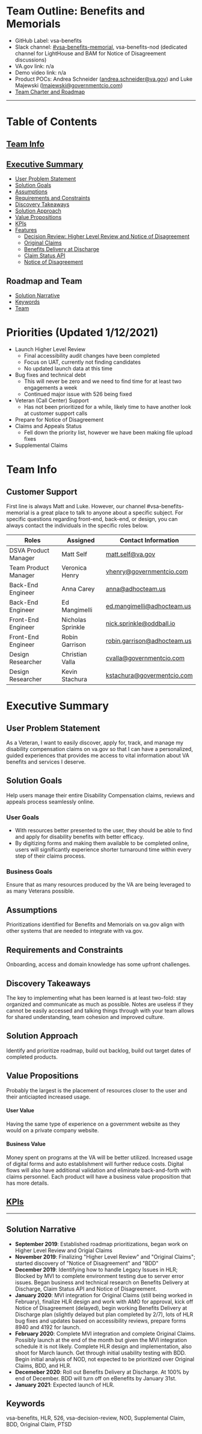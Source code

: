 # Team Outline: Benefits and Memorials
- GitHub Label: vsa-benefits
- Slack channel: [#vsa-benefits-memorial](https://dsva.slack.com/channels/vsa-benefits-memorial), vsa-benefits-nod (dedicated channel for LightHouse and BAM for Notice of Disagreement discussions)
- VA.gov link: n/a
- Demo video link: n/a
- Product POCs: Andrea Schneider (andrea.schneider@va.gov) and Luke Majewski (lmajewski@governmentcio.com)
- [Team Charter and Roadmap](https://github.com/department-of-veterans-affairs/va.gov-team/blob/master/teams/vsa/teams/benefits-memorials/charter.md)
---

# Table of Contents

## [Team Info](#team-info)

## [Executive Summary](#executive-summary)
- [User Problem Statement](#user-problem-statement)
- [Solution Goals](#solution-goals)
- [Assumptions](#assumptions)
- [Requirements and Constraints](#requirements-and-constraints)
- [Discovery Takeaways](#discovery-takeaways)
- [Solution Approach](#solution-approach)
- [Value Propositions](#value-propositions)
- [KPIs](#kpis)
- [Features](#features)
  - [Decision Review: Higher Level Review and Notice of Disagreement](https://github.com/department-of-veterans-affairs/va.gov-team/tree/master/products/decision-reviews)
  - [Original Claims](https://github.com/department-of-veterans-affairs/va.gov-team/blob/master/products/disability/claim)
  - [Benefits Delivery at Discharge](https://github.com/department-of-veterans-affairs/va.gov-team/tree/master/products/disability/disability-compensation-claim/bdd)
  - [Claim Status API](https://github.com/department-of-veterans-affairs/va.gov-team/tree/master/products/claim-appeal-status/claim-status-api)
  - [Notice of Disagreement](https://github.com/department-of-veterans-affairs/va.gov-team/tree/master/products/decision-reviews/Notice-of-Disagreement)
  
## Roadmap and Team
- [Solution Narrative](#solution-narrative)
- [Keywords](#Keywords)
- [Team](#team)

# Priorities (Updated 1/12/2021)
- Launch Higher Level Review
  - Final accessibility audit changes have been completed
  - Focus on UAT, currently not finding candidates
  - No updated launch data at this time
- Bug fixes and technical debt
  - This will never be zero and we need to find time for at least two engagements a week
  - Continued major issue with 526 being fixed
- Veteran (Call Center) Support
  - Has not been prioritized for a while, likely time to have another look at customer support calls
- Prepare for Notice of Disagreement
- Claims and Appeals Status
  - Fell down the priority list, however we have been making file upload fixes
- Supplemental Claims


# Team Info

## Customer Support
First line is always Matt and Luke. However, our channel #vsa-benefits-memorial is a great place to talk to anyone about a specific subject.  For specific questions regarding front-end, back-end, or design, you can always contact the individuals in the specific roles below.

|**Roles**              |**Assigned**                        |**Contact Information**         |
|-----------------------|------------------------------------|--------------------------------|
|DSVA Product Manager   |Matt Self                           |matt.self@va.gov                |
|Team Product Manager   |Veronica Henry                      |vhenry@governmentcio.com        |
|Back-End Engineer      |Anna Carey                          |anna@adhocteam.us               |
|Back-End Engineer      |Ed Mangimelli                       |ed.mangimelli@adhocteam.us      |
|Front-End Engineer     |Nicholas Sprinkle                   |nick.sprinkle@oddball.io        |
|Front-End Engineer     |Robin Garrison                      |robin.garrison@adhocteam.us     |
|Design Researcher      |Christian Valla                     |cvalla@governmentcio.com        |
|Design Researcher      |Kevin Stachura                      |kstachura@govermentcio.com      |

# Executive Summary

## User Problem Statement
As a Veteran, I want to easily discover, apply for, track, and manage my disability compensation claims on va.gov so that I can have a personalized, guided experiences that provides me access to vital information about VA benefits and services I deserve.

## Solution Goals
Help users manage their entire Disability Compensation claims, reviews and appeals process seamlessly online.

### User Goals
- With resources better presented to the user, they should be able to find and apply for disability benefits with better efficacy.
- By digitizing forms and making them available to be completed online, users will significantly experience shorter turnaround time within every step of their claims process.

### Business Goals
Ensure that as many resources produced by the VA are being leveraged to as many Veterans possible.

## Assumptions
Prioritizations identified for Benefits and Memorials on va.gov align with other systems that are needed to integrate with va.gov. 

## Requirements and Constraints
Onboarding, access and domain knowledge has some upfront challenges.

## Discovery Takeaways
The key to implementing what has been learned is at least two-fold: stay organized and communicate as much as possible.  Notes are useless if they cannot be easily accessed and talking things through with your team allows for shared understanding, team cohesion and improved culture. 

## Solution Approach
Identify and prioritize roadmap, build out backlog, build out target dates of completed products.

## Value Propositions
Probably the largest is the placement of resources closer to the user and their anticiapted increased usage.

#### User Value
Having the same type of experience on a government website as they would on a private company website.

#### Business Value
Money spent on programs at the VA will be better utilized.  Increased usage of digital forms and auto establishment will further reduce costs.  Digital flows will also have additional validation and eliminate back-and-forth with claims personnel.  Each product will have a business value proposition that has more details.

## [KPIs](https://github.com/department-of-veterans-affairs/va.gov-team/blob/master/teams/vsa/teams/benefits-memorials/VA%20KPI%20Setting%20-%20VSA%20Benefits%20and%20Appeals.xlsx)

---

## Solution Narrative
- **September 2019**: Established roadmap prioritizations, began work on Higher Level Review and Origial Claims 
- **November 2019**: Finalizing "Higher Level Review" and "Original Claims"; started discovery of "Notice of Disagreement" and "BDD"
- **December 2019**: Identifying how to handle Legacy Issues in HLR; Blocked by MVI to complete environment testing due to server error issues. Began business and technical research on Benefits Delivery at Discharge, Claim Status API and Notice of Disagreement.
- **January 2020**: MVI integration for Original Claims (still being worked in February), finalize HLR design and work with AMO for approval, kick off Notice of Disagreement (delayed), begin working Benefits Delivery at Discharge plan (slightly delayed but plan completed by 2/7), lots of HLR bug fixes and updates based on accessibility reviews, prepare forms 8940 and 4192 for launch.
- **February 2020**: Complete MVI integration and complete Original Claims.  Possibly launch at the end of the month but given the MVI integration schedule it is not likely.  Complete HLR design and implementation, also shoot for March launch.  Get through initial usability testing with BDD.  Begin initial analysis of NOD, not expected to be prioritized over Original Claims, BDD, and HLR.
- **Decemeber 2020**: Roll out Benefits Delivery at Discharge.  At 100% by end of December. BDD will turn off on eBenefits by January 31st.
- **January 2021**: Expected launch of HLR.

## Keywords
vsa-benefits, HLR, 526, vsa-decision-review, NOD, Supplemental Claim, BDD, Original Claim, PTSD
